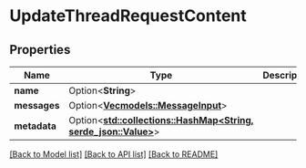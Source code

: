 # UpdateThreadRequestContent

## Properties

Name | Type | Description | Notes
------------ | ------------- | ------------- | -------------
**name** | Option<**String**> |  | [optional]
**messages** | Option<[**Vec<models::MessageInput>**](MessageInput.md)> |  | [optional]
**metadata** | Option<[**std::collections::HashMap<String, serde_json::Value>**](serde_json::Value.md)> |  | [optional]

[[Back to Model list]](../README.md#documentation-for-models) [[Back to API list]](../README.md#documentation-for-api-endpoints) [[Back to README]](../README.md)



